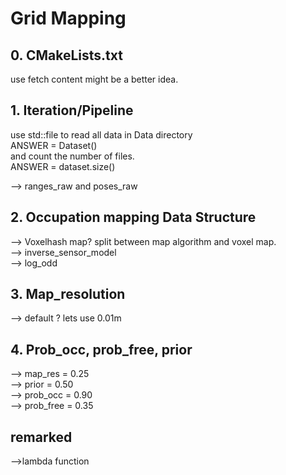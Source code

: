 # Grid Mapping

## 0. CMakeLists.txt

use fetch content might be a better idea.

## 1. Iteration/Pipeline

use std::file to read all data in Data directory  
ANSWER = Dataset()  
and count the number of files.  
ANSWER = dataset.size()  

--> ranges_raw and poses_raw

## 2. Occupation mapping Data Structure

--> Voxelhash map? split between map algorithm and voxel map.  
--> inverse_sensor_model  
--> log_odd  

## 3. Map_resolution

--> default ? lets use 0.01m

## 4. Prob_occ, prob_free, prior

--> map_res = 0.25  
--> prior = 0.50  
--> prob_occ = 0.90  
--> prob_free = 0.35  

## remarked

-->lambda function
